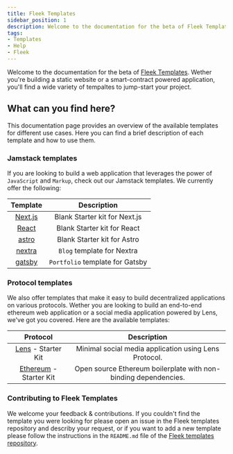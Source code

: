 ```yaml
---
title: Fleek Templates
sidebar_position: 1
description: Welcome to the documentation for the beta of Fleek Templates. Whether you're building a static website or a smart-contract powered application, you'll find a wide variety of templates to jump-start your project.
tags:
- Templates
- Help
- Fleek
---
```

Welcome to the documentation for the beta of [Fleek Templates](https://github.com/fleekxyz/templates). Wether you're building a static website or a smart-contract powered application, you'll find a wide variety of tempaltes to jump-start your project.

## What can you find here?
This documentation page provides an overview of the available templates for different use cases.
Here you can find a brief description of each template and how to use them.

### Jamstack templates
If you are looking to build a web application that leverages the power of `JavaScript` and `Markup`, check out our Jamstack templates. We currently offer the following:

| Template | Description |                                                   
| :------: | :---------: |                                                   
| [Next.js](https://github.com/fleekxyz/nextjs-template) | Blank Starter kit for Next.js |                                                   
| [React](https://github.com/fleekxyz/react-template) | Blank Starter kit for React |                                                   
| [astro](https://github.com/fleekxyz/astro-template) | Blank Starter kit for Astro |                                                   
| [nextra](https://github.com/fleekxyz/fleek-demos-blog) | `Blog` template for Nextra |
| [gatsby](https://github.com/fleekxyz/gatsby-portfolio-theme) | `Portfolio` template for Gatsby |

### Protocol templates
We also offer templates that make it easy to build decentralized applications on various protocols. Wether you are looking to build an end-to-end ethereum web application or a social media application powered by Lens, we've got you covered. Here are the available templates:
 
| Protocol | Description |
| :------: | :---------: |                                                   
| [Lens](https://github.com/fleekxyz/lens-template) - Starter Kit | Minimal social media application using Lens Protocol. |                                                   
| [Ethereum](https://github.com/fleekxyz/ethereum-boilerplate) - Starter Kit | Open source Ethereum boilerplate with non-binding dependencies. |

### Contributing to Fleek Templates

We welcome your feedback & contributions. If you couldn't find the template you were looking for please open an issue in the Fleek templates repository and describy your request, or if you want to add a new template please follow the instructions in the `README.md` file of the [Fleek templates repository](https://github.com/fleekxyz/templates).




